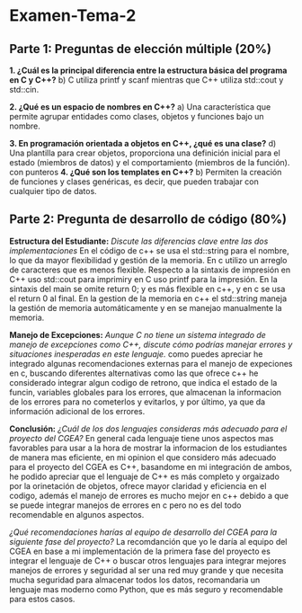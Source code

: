 # Examen-Tema-2

## Parte 1: Preguntas de elección múltiple (20%)
**1. ¿Cuál es la principal diferencia entre la estructura básica del programa en C y C++?**
b) C utiliza printf y scanf mientras que C++ utiliza std::cout y std::cin.

**2. ¿Qué es un espacio de nombres en C++?**
a) Una característica que permite agrupar entidades como clases, objetos y funciones bajo un nombre.

**3. En programación orientada a objetos en C++, ¿qué es una clase?**
d) Una plantilla para crear objetos, proporciona una definición inicial para el estado (miembros de datos) y el comportamiento (miembros de la función).
con punteros
**4. ¿Qué son los templates en C++?**
b) Permiten la creación de funciones y clases genéricas, es decir, que pueden trabajar con cualquier tipo de datos.

## Parte 2: Pregunta de desarrollo de código (80%)
**Estructura del Estudiante:**
*Discute las diferencias clave entre las dos implementaciones*
En el código de c++ se usa el std::string para el nombre, lo que da mayor flexibilidad y gestión de la memoria. En c utilizo un arreglo de caracteres que es menos flexible. Respecto a la sintaxis de impresión en C++ uso std::cout para imprimiry en C uso printf para la impresión. En la sintaxis del main se omite return 0; y es más flexible en c++, y en c se usa el return 0 al final. En la gestion de la memoria en c++ el std::string maneja la gestión de memoria automáticamente y en se manejao manualmente la memoria.

**Manejo de Excepciones:**
*Aunque C no tiene un sistema integrado de manejo de excepciones como C++, discute cómo podrías manejar errores y situaciones inesperadas en este lenguaje.*
como puedes apreciar he integrado algunas recomendaciones externas para el manejo de expeciones en c, buscando diferentes alternativas como las que ofrece c++ he considerado integrar algun codigo de retrono, que indica el estado de la funcin, variables globales para los errores, que almacenan la informacion de los errores para no cometerlos y evitarlos, y por último, ya que da información adicional de los errores.

**Conclusión:**
*¿Cuál de los dos lenguajes consideras más adecuado para el proyecto del CGEA?*
En general cada lenguaje tiene unos aspectos mas favorables para usar a la hora de mostrar la informacion de los estudiantes de manera mas eficiente, en mi opinion el que considero más adecuado para el proyecto del CGEA es C++, basandome en mi integración de ambos, he podido apreciar que el lenguaje de C++ es más completo y orgaizado por la orinetación de objetos, ofrece mayor claridad y eficiencia en el codigo, además el manejo de errores es mucho mejor en c++ debido a que se puede integrar manejos de errores en c pero no es del todo recomendable en algunos aspectos.

*¿Qué recomendaciones harías al equipo de desarrollo del CGEA para la siguiente fase del proyecto?*
La recomdanción que yo le daría al equipo del CGEA en base a mi implementación de la primera fase del proyecto es integrar el lenguaje de C++ o buscar otros lenguajes para integrar mejores manejos de errores y seguridad al ser una red muy grande y que necesita mucha seguridad para almacenar todos los datos, recomandaria un lenguaje mas moderno como Python, que es más seguro y recomendable para estos casos.
